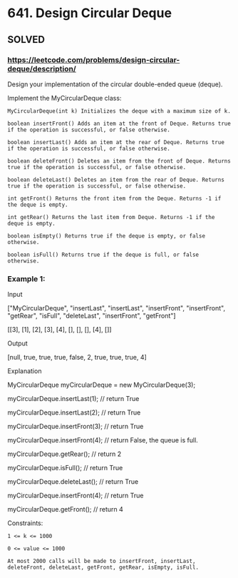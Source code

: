 # 641. Design Circular Deque

## SOLVED
### https://leetcode.com/problems/design-circular-deque/description/
Design your implementation of the circular double-ended queue (deque).



Implement the MyCircularDeque class:





	MyCircularDeque(int k) Initializes the deque with a maximum size of k.

	boolean insertFront() Adds an item at the front of Deque. Returns true if the operation is successful, or false otherwise.

	boolean insertLast() Adds an item at the rear of Deque. Returns true if the operation is successful, or false otherwise.

	boolean deleteFront() Deletes an item from the front of Deque. Returns true if the operation is successful, or false otherwise.

	boolean deleteLast() Deletes an item from the rear of Deque. Returns true if the operation is successful, or false otherwise.

	int getFront() Returns the front item from the Deque. Returns -1 if the deque is empty.

	int getRear() Returns the last item from Deque. Returns -1 if the deque is empty.

	boolean isEmpty() Returns true if the deque is empty, or false otherwise.

	boolean isFull() Returns true if the deque is full, or false otherwise.







### Example 1:





Input

[&quot;MyCircularDeque&quot;, &quot;insertLast&quot;, &quot;insertLast&quot;, &quot;insertFront&quot;, &quot;insertFront&quot;, &quot;getRear&quot;, &quot;isFull&quot;, &quot;deleteLast&quot;, &quot;insertFront&quot;, &quot;getFront&quot;]

[[3], [1], [2], [3], [4], [], [], [], [4], []]


Output

[null, true, true, true, false, 2, true, true, true, 4]





Explanation

MyCircularDeque myCircularDeque = new MyCircularDeque(3);

myCircularDeque.insertLast(1);  // return True

myCircularDeque.insertLast(2);  // return True

myCircularDeque.insertFront(3); // return True

myCircularDeque.insertFront(4); // return False, the queue is full.

myCircularDeque.getRear();      // return 2

myCircularDeque.isFull();       // return True

myCircularDeque.deleteLast();   // return True

myCircularDeque.insertFront(4); // return True

myCircularDeque.getFront();     // return 4







Constraints:





	1 <= k <= 1000

	0 <= value <= 1000

	At most 2000 calls will be made to insertFront, insertLast, deleteFront, deleteLast, getFront, getRear, isEmpty, isFull.



